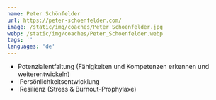 ```yaml
---
name: Peter Schönfelder
url: https://peter-schoenfelder.com/
image: /static/img/coaches/Peter_Schoenfelder.jpg
webp: /static/img/coaches/Peter_Schoenfelder.webp
tags: ''
languages: 'de'
---
```


<ul><li>Potenzialentfaltung (Fähigkeiten und Kompetenzen erkennen und weiterentwickeln)</li><li>&nbsp;Persönlichkeitsentwicklung</li><li>&nbsp;Resilienz (Stress &amp; Burnout-Prophylaxe)</li></ul>